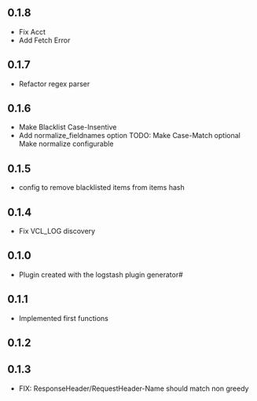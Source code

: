 ## 0.1.8
  - Fix Acct
  - Add Fetch Error
## 0.1.7
  - Refactor regex parser
## 0.1.6
  - Make Blacklist Case-Insentive
  - Add normalize_fieldnames option 
  TODO: Make Case-Match optional
        Make normalize configurable
## 0.1.5
  - config to remove blacklisted items from items hash
## 0.1.4
  - Fix VCL_LOG discovery
## 0.1.0
  - Plugin created with the logstash plugin generator#
## 0.1.1
  - Implemented first functions
## 0.1.2
## 0.1.3
  - FIX: ResponseHeader/RequestHeader-Name should match non greedy
